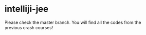 # intelliji-jee
Please check the master branch.
You will find all the codes from the previous crash courses!
